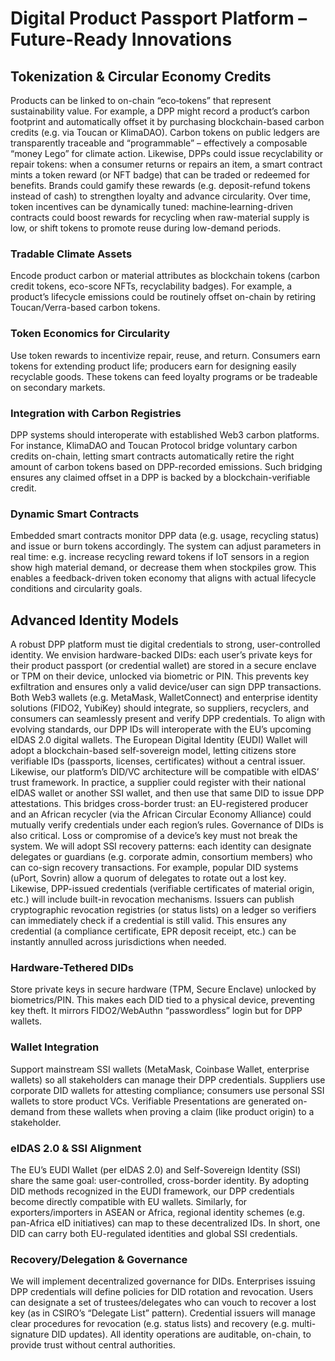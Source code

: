 # Digital Product Passport Platform – Future-Ready Innovations

## Tokenization & Circular Economy Credits

Products can be linked to on-chain “eco‐tokens” that represent sustainability value. For example, a DPP might record a product’s carbon footprint and automatically offset it by purchasing blockchain-based carbon credits (e.g. via Toucan or KlimaDAO). Carbon tokens on public ledgers are transparently traceable and “programmable” – effectively a composable “money Lego” for climate action. Likewise, DPPs could issue recyclability or repair tokens: when a consumer returns or repairs an item, a smart contract mints a token reward (or NFT badge) that can be traded or redeemed for benefits. Brands could gamify these rewards (e.g. deposit-refund tokens instead of cash) to strengthen loyalty and advance circularity. Over time, token incentives can be dynamically tuned: machine‑learning-driven contracts could boost rewards for recycling when raw-material supply is low, or shift tokens to promote reuse during low-demand periods.

### Tradable Climate Assets
Encode product carbon or material attributes as blockchain tokens (carbon credit tokens, eco-score NFTs, recyclability badges). For example, a product’s lifecycle emissions could be routinely offset on-chain by retiring Toucan/Verra-based carbon tokens.

### Token Economics for Circularity
Use token rewards to incentivize repair, reuse, and return. Consumers earn tokens for extending product life; producers earn for designing easily recyclable goods. These tokens can feed loyalty programs or be tradeable on secondary markets.

### Integration with Carbon Registries
DPP systems should interoperate with established Web3 carbon platforms. For instance, KlimaDAO and Toucan Protocol bridge voluntary carbon credits on-chain, letting smart contracts automatically retire the right amount of carbon tokens based on DPP-recorded emissions. Such bridging ensures any claimed offset in a DPP is backed by a blockchain-verifiable credit.

### Dynamic Smart Contracts
Embedded smart contracts monitor DPP data (e.g. usage, recycling status) and issue or burn tokens accordingly. The system can adjust parameters in real time: e.g. increase recycling reward tokens if IoT sensors in a region show high material demand, or decrease them when stockpiles grow. This enables a feedback-driven token economy that aligns with actual lifecycle conditions and circularity goals.

## Advanced Identity Models

A robust DPP platform must tie digital credentials to strong, user-controlled identity. We envision hardware-backed DIDs: each user’s private keys for their product passport (or credential wallet) are stored in a secure enclave or TPM on their device, unlocked via biometric or PIN. This prevents key exfiltration and ensures only a valid device/user can sign DPP transactions. Both Web3 wallets (e.g. MetaMask, WalletConnect) and enterprise identity solutions (FIDO2, YubiKey) should integrate, so suppliers, recyclers, and consumers can seamlessly present and verify DPP credentials. To align with evolving standards, our DPP IDs will interoperate with the EU’s upcoming eIDAS 2.0 digital wallets. The European Digital Identity (EUDI) Wallet will adopt a blockchain-based self-sovereign model, letting citizens store verifiable IDs (passports, licenses, certificates) without a central issuer. Likewise, our platform’s DID/VC architecture will be compatible with eIDAS’ trust framework. In practice, a supplier could register with their national eIDAS wallet or another SSI wallet, and then use that same DID to issue DPP attestations. This bridges cross-border trust: an EU-registered producer and an African recycler (via the African Circular Economy Alliance) could mutually verify credentials under each region’s rules. Governance of DIDs is also critical. Loss or compromise of a device’s key must not break the system. We will adopt SSI recovery patterns: each identity can designate delegates or guardians (e.g. corporate admin, consortium members) who can co-sign recovery transactions. For example, popular DID systems (uPort, Sovrin) allow a quorum of delegates to rotate out a lost key. Likewise, DPP-issued credentials (verifiable certificates of material origin, etc.) will include built-in revocation mechanisms. Issuers can publish cryptographic revocation registries (or status lists) on a ledger so verifiers can immediately check if a credential is still valid. This ensures any credential (a compliance certificate, EPR deposit receipt, etc.) can be instantly annulled across jurisdictions when needed.

### Hardware-Tethered DIDs
Store private keys in secure hardware (TPM, Secure Enclave) unlocked by biometrics/PIN. This makes each DID tied to a physical device, preventing key theft. It mirrors FIDO2/WebAuthn “passwordless” login but for DPP wallets.

### Wallet Integration
Support mainstream SSI wallets (MetaMask, Coinbase Wallet, enterprise wallets) so all stakeholders can manage their DPP credentials. Suppliers use corporate DID wallets for attesting compliance; consumers use personal SSI wallets to store product VCs. Verifiable Presentations are generated on-demand from these wallets when proving a claim (like product origin) to a stakeholder.

### eIDAS 2.0 & SSI Alignment
The EU’s EUDI Wallet (per eIDAS 2.0) and Self-Sovereign Identity (SSI) share the same goal: user-controlled, cross-border identity. By adopting DID methods recognized in the EUDI framework, our DPP credentials become directly compatible with EU wallets. Similarly, for exporters/importers in ASEAN or Africa, regional identity schemes (e.g. pan-Africa eID initiatives) can map to these decentralized IDs. In short, one DID can carry both EU-regulated identities and global SSI credentials.

### Recovery/Delegation & Governance
We will implement decentralized governance for DIDs. Enterprises issuing DPP credentials will define policies for DID rotation and revocation. Users can designate a set of trustees/delegates who can vouch to recover a lost key (as in CSIRO’s “Delegate List” pattern). Credential issuers will manage clear procedures for revocation (e.g. status lists) and recovery (e.g. multi-signature DID updates). All identity operations are auditable, on-chain, to provide trust without central authorities.
